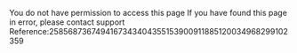 You do not have permission to access this page If you have found this page in error, please contact support Reference:2585687367494167343404355153900911885120034968299102359